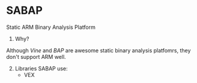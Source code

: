 SABAP
=====

Static ARM Binary Analysis Platform

1. Why?

Although _Vine_ and _BAP_ are awesome static binary analysis platfomrs, they don't support ARM well.

2. Libraries SABAP use:
	* VEX

